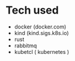 # Tech used
- docker (docker.com)
- kind (kind.sigs.k8s.io)
- rust
- rabbitmq
- kubetcl ( kubernetes )